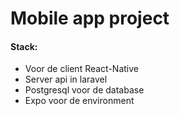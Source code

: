 # Mobile app project
#### Stack: 
- Voor de client React-Native
- Server api in laravel
- Postgresql voor de database
- Expo voor de environment